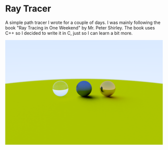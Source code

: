 # Ray Tracer

A simple path tracer I wrote for a couple of days. I was mainly following the book "Ray Tracing in One Weekend" by Mr. Peter Shirley. The book uses C++ so I decided to write it in C, just so I can learn a bit more. 

![Image](Ray-tracer/Renders/central_view.png)
